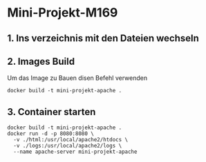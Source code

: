 # Mini-Projekt-M169
## 1. Ins verzeichnis mit den Dateien wechseln
## 2. Images Build
Um das Image zu Bauen disen Befehl verwenden
```
docker build -t mini-projekt-apache .
```

## 3. Container starten
```
docker build -t mini-projekt-apache .
docker run -d -p 8080:8080 \
  -v ./html:/usr/local/apache2/htdocs \
  -v ./logs:/usr/local/apache2/logs \
  --name apache-server mini-projekt-apache
```

